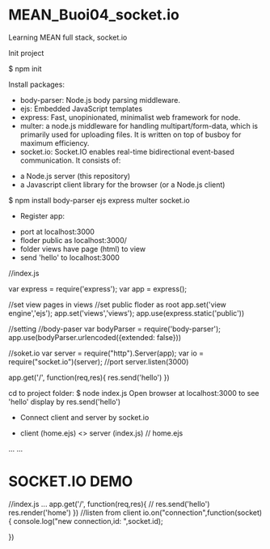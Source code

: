 # MEAN_Buoi04_socket.io
Learning MEAN full stack, socket.io

Init project

$ npm init

Install packages:
- body-parser: Node.js body parsing middleware.
- ejs: Embedded JavaScript templates
- express: Fast, unopinionated, minimalist web framework for node.
- multer: a node.js middleware for handling multipart/form-data, which is primarily used for uploading files. It is written on top of busboy for maximum efficiency.
- socket.io: Socket.IO enables real-time bidirectional event-based communication. It consists of: 
+ a Node.js server (this repository)
+ a Javascript client library for the browser (or a Node.js client)

$ npm install body-parser ejs express multer socket.io

* Register app:
- port at localhost:3000
- floder public as localhost:3000/
- folder views have page (html) to view
- send 'hello' to localhost:3000

//index.js

var express = require('express');
var app = express();

//set view pages in views
//set public floder as root
app.set('view engine','ejs');
app.set('views','views');
app.use(express.static('public'))

//setting
//body-paser
var bodyParser = require('body-parser');
app.use(bodyParser.urlencoded({extended: false}))

//soket.io
var server = require("http").Server(app);
var io = require("socket.io")(server);
//port 
server.listen(3000)


app.get('/', function(req,res){
    res.send('hello')
})

cd to project folder:
$ node index.js
Open browser at localhost:3000 to see 'hello' display by res.send('hello')

* Connect client and server by socket.io
- client (home.ejs) <> server (index.js)
// home.ejs
<!DOCTYPE html>
<html lang="en">
<head>
    ...
    <script src="/socket.io/socket.io.js"></script>
    <script>    
    var socket = io("http://localhost:3000")    
    </script>
    ...

</head>
<body>
    <h1>SOCKET.IO DEMO</h1>
</body>
</html>

//index.js
...
app.get('/', function(req,res){
    // res.send('hello')
    res.render('home')
})
//listen from client
io.on("connection",function(socket){
    console.log("new connection,id: ",socket.id);
    
})